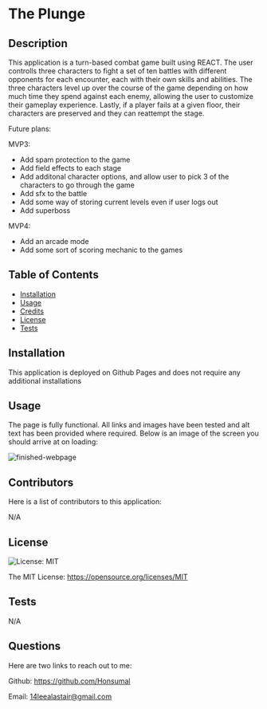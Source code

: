 # The Plunge

## Description
This application is a turn-based combat game built using REACT. The user controlls three characters to fight a set of ten battles with different opponents for each encounter, each with their own skills and abilities. The three characters level up over the course of the game depending on how much time they spend against each enemy, allowing the user to customize their gameplay experience. Lastly, if a player fails at a given floor, their characters are preserved and they can reattempt the stage.

Future plans:

MVP3:
- Add spam protection to the game
- Add field effects to each stage
- Add additonal character options, and allow user to pick 3 of the characters to go through the game
- Add sfx to the battle
- Add some way of storing current levels even if user logs out
- Add superboss

MVP4:
- Add an arcade mode
- Add some sort of scoring mechanic to the games

## Table of Contents

- [Installation](#installation)
- [Usage](#usage)
- [Credits](#credits)
- [License](#license)
- [Tests](#tests)

## Installation

This application is deployed on Github Pages and does not require any additional installations

## Usage

The page is fully functional. All links and images have been tested and alt text has been provided where required. Below is an image of the screen you should arrive at on loading:

![finished-webpage](./public/finished-webpage.png)

## Contributors

Here is a list of contributors to this application:

N/A

## License

![License: MIT](https://img.shields.io/badge/License-MIT-yellow.svg)

The MIT License: https://opensource.org/licenses/MIT

## Tests

N/A

## Questions

Here are two links to reach out to me:

Github: https://github.com/Honsumal

Email: 14leealastair@gmail.com